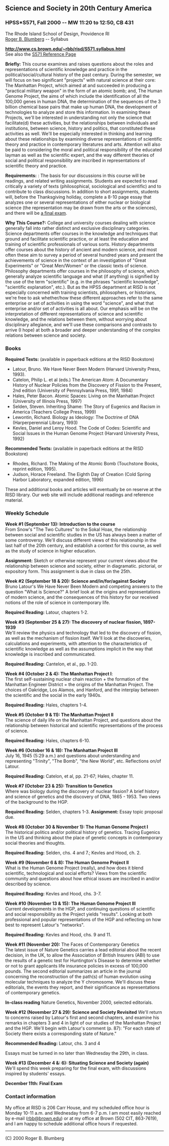 ## Science and Society in 20th Century America

### HPSS*S571, Fall 2000 -- MW 11:20 to 12:50, CB 431  
The Rhode Island School of Design, Providence RI  
[Roger B. Blumberg](http://www.cs.brown.edu/~rbb/) \-- Syllabus

**http://www.cs.brown.edu/~rbb/risd/S571.syllabus.html**  
See also the [S571 Reference
Page](http://www.cs.brown.edu/~rbb/risd/S571.reference.html)

**Briefly:** This course examines and raises questions about the roles and
representations of scientific knowledge and practice in the
political/social/cultural history of the past century. During the semester, we
will focus on two significant "projects" with natural science at their core:
The Manhattan Project, which aimed at and succeeded in producing a "practical
military weapon" in the form of an atomic bomb; and, The Human Genome Project,
the aims of which include the identification of all the 100,000 genes in human
DNA, the determination of the sequences of the 3 billion chemical base pairs
that make up human DNA, the development of technologies to analyze and store
this information. In examining these Projects, we'll be interested in
understanding not only the science that facilitate(d) these activities, but
the relationships between individuals and institutions, between science,
history and politics, that constituted these activities as well. We'll be
especially interested in thinking and learning about these relationships by
examining diverse representations of scientific theory and practice in
contemporary literatures and arts. Attention will also be paid to considering
the moral and political responsibility of the educated layman as well as the
scientific expert, and the way different theories of social and political
responsibility are inscribed in representations of scientific theory and
practice.

**Requirements:** : The basis for our discussions in this course will be
readings, and related writing assignments. Students are expected to read
critically a variety of texts (philosophical, sociological and scientific) and
to contribute to class discussions. In addition to short assignments, students
will, before the Thanksgiving holiday, complete a 8-10 page essay that
analyzes one or several representations of either nuclear or biological
science (the representation may be drawn from the arts or the sciences), and
there will be [a final exam](S571.finex2000.html).

**Why This Course?:** College and university courses dealing with science
generally fall into rather distinct and exclusive disciplinary categories.
Science departments offer courses in the knowledge and techniques that ground
and facilitate scientific practice, or at least the education and training of
scientific professionals of various sorts. History departments offer courses
about the history of ancient and modern science, and most often these aim to
survey a period of several hundred years and present the achievements of
science in the context of an investigation of "Great Experiments" or "Great
Men/Women" or the classic texts of science. Philosophy departments offer
courses in the philosophy of science, which generally analyze scientific
language and what (if anything) is signified by the use of the term
"scientific" (e.g. in the phrases "scientific knowledge", "scientific
explanation", etc.). But as the HPSS department at RISD is not especially
concerned with training scientists, philosophers, or historians, we're free to
ask whether/how these different approaches refer to the same enterprise or set
of activities in using the word "science", and what that enterprise and/or set
of activities is all about. Our emphasis will be on the interpretation of
different representations of science and scientific knowledge, and the
relations between them, without worrying about disciplinary allegiance, and
we'll use these comparisons and contrasts to arrive (I hope) at both a broader
and deeper understanding of the complex relations between science and society.

### Books

**Required Texts:** (available in paperback editions at the RISD Bookstore)  

  * Latour, Bruno. We Have Never Been Modern (Harvard University Press, 1993). 
  * Catelon, Philip L. et al (eds.) The American Atom: A Documentary History of Nuclear Policies from the Discovery of Fission to the Present, 2nd edition (University of Pennsylvania Press, 1991, 1984) 
  * Hales, Peter Bacon. Atomic Spaces: Living on the Manhattan Project (University of Illinois Press, 1997) 
  * Selden, Steven. Inheriting Shame: The Story of Eugenics and Racism in America (Teachers College Press, 1999) 
  * Lewontin, Richard. Biology as Ideology: The Doctrine of DNA (Harperperennial Library, 1993) 
  * Kevles, Daniel and Leroy Hood. The Code of Codes: Scientific and Social Issues in the Human Genome Project (Harvard University Press, 1992) 

**Recommended Texts:** (available in paperback editions at the RISD Bookstore)  

  * Rhodes, Richard. The Making of the Atomic Bomb (Touchstone Books, reprint edition, 1995). 
  * Judson, Horace Freeland. The Eighth Day of Creation (Cold Spring Harbor Laboratory, expanded edition, 1996) 

These and additional books and articles will eventually be on reserve at the
RISD library. Our web site will include additional readings and reference
material.

### Weekly Schedule

**Week #1 (September 13): Introduction to the course**  
From Snow's "The Two Cultures" to the Sokal Hoax, the relationship between
social and scientific studies in the US has always been a matter of some
controversy. We'll discuss different views of this relationship in the last
half of the 20th century, and establish a context for this course, as well as
the study of science in higher education.

**Assignment:** Sketch or otherwise represent your current views about the
relationship between science and society, either in diagramatic. pictorial, or
expository form. This assignment is due in class on the 25th.

**Week #2 (September 18 & 20): Science and/in/for/against Society**  
Bruno Latour's We Have Never Been Modern and competing answers to the question
"What is Science?" A brief look at the origins and representations of modern
science, and the consequences of this history for our received notions of the
role of science in contemporary life.

**Required Reading:** Latour, chapters 1-2.

**Week #3 (September 25 & 27): The discovery of nuclear fission, 1897-1939**  
We'll review the physics and technology that led to the discovery of fission,
as well as the mechanism of fission itself. We'll look at the discoveries,
calculations and experiments, with attention to the characteristics of
scientific knowledge as well as the assumptions implicit in the way that
knowledge is inscribed and communicated.

**Required Reading:** Cantelon, et al., pp. 1-20.

**Week #4 (October 2 & 4): The Manhattan Project I**:  
The first self-sustaining nuclear chain reaction + the formation of the
Manhattan Engineer District = the origins of the Manhattan Project. The
choices of Oakridge, Los Alamos, and Hanford, and the interplay between the
scientific and the social in the early 1940s.

**Required Reading:** Hales, chapters 1-4.

**Week #5 (October 9 & 11): The Manhattan Project II**  
The science of daily life on the Manhattan Project, and questions about the
relationship between historical and scientific representations of the process
of science.

**Required Reading:** Hales, chapters 6-10.

**Week #6 (October 16 & 18): The Manhattan Project III**  
July 16, 1945 (5:29 a.m.) and questions about understanding and representing
"Trinity", "The Bomb", "the New World", etc. Reflections on/of Latour.

**Required Reading:** Catelon, et al, pp. 21-67; Hales, chapter 11.

**Week #7 (October 23 & 25): Transition to Genetics**  
Where was biology during the discovery of nuclear fission? A brief history and
science of genetics and the discovery of DNA, 1865 - 1953. Two views of the
background to the HGP.

**Required Reading:** Selden, chapters 1-3. **Assignment:** Essay topic
proposal due.

**Week #8 (October 30 & November 1): The Human Genome Project I**  
The historical politics and/or political history of genetics. Tracing Eugenics
in the US and thinking about the place of genetic concepts in contemporary
social theories and thoughts.

**Required Reading:** Selden, chs. 4 and 7.; Kevles and Hood, ch. 2.

**Week #9 (November 6 & 8): The Human Genome Project II**  
What is the Human Genome Project (really), and how does it blend scientific,
technological and social efforts? Views from the scientific community and
questions about how ethical issues are inscribed in and/or described by
science.

**Required Reading:** Kevles and Hood, chs. 3-7.

**Week #10 (November 13 & 15): The Human Genome Project III**  
Current developments in the HGP, and continuing questions of scientific and
social responsibility as the Project yields "results". Looking at both
professional and popular representations of the HGP and reflecting on how best
to represent Latour's "networks".

**Required Reading:** Kevles and Hood, chs. 9 and 11.

**Week #11 (November 20):** The Faces of Contemporary Genetics  
The latest issue of  Nature Genetics carries a lead editorial about the recent
decision, in the UK, to allow the Association of British Insurers (ABI) to use
the results of a genetic test for Huntington's Disease to determine whether or
not to grant applicants life insurance policies in excess of 100,000 pounds.
The second editorial summarizes an article in the journal concerning the
reconstruction of the path(s) of human evolution using molecular techniques to
analyze the Y chromosome. We'll discuss these editorials, the events they
report, and their significance as representations of contemporary genetics.

**In-class reading** Nature Genetics, November 2000, selected editorials.

**Week #12 (November 27 & 29): Science and Society Revisited** We'll return to
concerns raised by Latour's first and second chapters, and examine his remarks
in chapters 3 and 4 in light of our studies of the Manhattan Project and the
HGP. We'll begin with Latour's comment (p. 87): "For each state of Society
there exists a corresponding state of Nature."

**Recommended Reading:** Latour, chs. 3 and 4

Essays must be turned in no later than Wednesday the 29th, in class.

**Week #13 (December 4 &: 6): Situating Science and Society (again)**  
We'll spend this week preparing for the final exam, with discussions inspired
by students' essays.

**December 11th: Final Exam**

### Contact information

My office at RISD is 206 Carr House, and my scheduled office hour is Monday
10-11 a.m. and Wednesday from 6-7 p.m. I am most easily reached by e-mail
(rbb@brown.edu) or at my office at Brown (502 CIT, 863-7619), and I am happy
to schedule additional office hours if requested.

* * *

(C) 2000 Roger B. Blumberg

